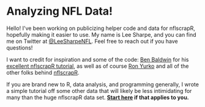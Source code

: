 # Analyzing NFL Data!

Hello! I've been working on publicizing helper code and data for nflscrapR, hopefully making it easier to use. My name is Lee Sharpe, and you can find me on Twitter at [@LeeSharpeNFL](https://twitter.com/LeeSharpeNFL). Feel free to reach out if you have questions!

I want to credit for inspiration and some of the code: [Ben Baldwin](http://twitter.com/benbbaldwin) for his [excellent nflscrapR tutorial](https://gist.github.com/guga31bb/5634562c5a2a7b1e9961ac9b6c568701), as well as of course [Ron Yurko](http://twitter.com/ronyurko) and all of the other folks behind [nflscrapR](http://twitter.com/nflscrapR).

If you are brand new to R, data analysis, and programming generally, I wrote a simple tutorial off some other data that will likely be less intimidating for many than the huge nflscrapR data set. **[Start here](https://github.com/leesharpe/nfldata/blob/master/STANDINGS-GAMES.md) if that applies to you.**
